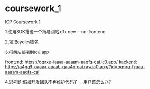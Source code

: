 # coursework_1

ICP Coursework 1

1.使用SDK搭建一个简易网站 dfx new --no-frontend  

2.领取cycles钱包  

3.将网站部署到ic0.app  

frontend: https://oqnxe-iaaaa-aaaam-aaqfq-cai.ic0.app/
backend: https://a4gq6-oaaaa-aaaab-qaa4q-cai.raw.ic0.app/?id=oxmrq-fyaaa-aaaam-aaqfa-cai

4.思考题:假如开发团队不再维护代码了 ，用户该怎么办?  

